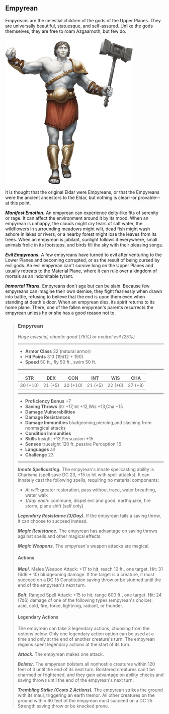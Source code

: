 ## Empyrean
Empyreans are the celestial children of the gods of the Upper Planes. They are universally beautiful, statuesque, and self-assured. Unlike the gods themselves, they are free to roam Azgaarnoth, but few do.

![](Empyrean.png)

It is thought that the original Eldar were Empyreans, or that the Empyreans were the ancient ancestors to the Eldar, but nothing is clear--or provable--at this point.

***Manifest Emotion.*** An empyrean can experience deity-like fits of serenity or rage. It can affect the environment around it by its mood. When an empyrean is unhappy, the clouds might cry tears of salt water, the wildflowers in surrounding meadows might wilt, dead fish might wash ashore in lakes or rivers, or a nearby forest might lose the leaves from its trees. When an empyrean is jubilant, sunlight follows it everywhere, small animals frolic in its footsteps, and birds fill the sky with their pleasing songs.

***Evil Empyreans.*** A few empyreans have turned to evil after venturing to the Lower Planes and becoming corrupted, or as the result of being cursed by evil gods. An evil empyrean can't survive long on the Upper Planes and usually retreats to the Material Plane, where it can rule over a kingdom of mortals as an indomitable tyrant.

***Immortal Titans.*** Empyreans don't age but can be slain. Because few empyreans can imagine their own demise, they fight fearlessly when drawn into battle, refusing to believe that the end is upon them even when standing at death's door. When an empyrean dies, its spirit returns to its home plane. There, one of the fallen empyrean's parents resurrects the empyrean unless he or she has a good reason not to.

>### Empyrean
>*Huge celestial, chaotic good (75%) or neutral evil (25%)*
>___
>- **Armor Class** 22 (natural armor)
>- **Hit Points** 313 (19d12 + 190)
>- **Speed** 50 ft., fly 50 ft., swim 50 ft.
>___
>|**STR**|**DEX**|**CON**|**INT**|**WIS**|**CHA**|
>|:---:|:---:|:---:|:---:|:---:|:---:|
>|30 (+10)|21 (+5)|30 (+10)|21 (+5)|22 (+6)|27 (+8)|
>
>___
>- **Proficiency Bonus** +7
>- **Saving Throws** Str +17,Int +12,Wis +13,Cha +15
>- **Damage Vulnerabilities** 
>- **Damage Resistances** 
>- **Damage Immunities** bludgeoning,piercing,and slashing from nonmagical attacks
>- **Condition Immunities** 
>- **Skills** Insight +13,Persuasion +15
>- **Senses** truesight 120 ft.,passive Perception 16
>- **Languages** all
>- **Challenge** 23
>___
>***Innate Spellcasting.*** The empyrean's innate spellcasting ability is Charisma (spell save DC 23, +15 to hit with spell attacks). It can innately cast the following spells, requiring no material components:
>
>* *At will*: greater restoration, pass without trace, water breathing, water walk
>* *1/day each*: commune, dispel evil and good, earthquake, fire storm, plane shift (self only)
>
>***Legendary Resistance (3/Day).*** If the empyrean fails a saving throw, it can choose to succeed instead.
>
>***Magic Resistance.*** The empyrean has advantage on saving throws against spells and other magical effects.
>
>***Magic Weapons.*** The empyrean's weapon attacks are magical.
>
>#### Actions
>***Maul.*** Melee Weapon Attack: +17 to hit, reach 10 ft., one target. Hit: 31 (6d6 + 10) bludgeoning damage. If the target is a creature, it must succeed on a DC 15 Constitution saving throw or be stunned until the end of the empyrean's next turn.
>
>***Bolt.*** Ranged Spell Attack: +15 to hit, range 600 ft., one target. Hit: 24 (7d6) damage of one of the following types (empyrean's choice): acid, cold, fire, force, lightning, radiant, or thunder.
>
>#### Legendary Actions
>The empyrean can take 3 legendary actions, choosing from the options below. Only one legendary action option can be used at a time and only at the end of another creature's turn. The empyrean regains spent legendary actions at the start of its turn.
>
>***Attack.*** The empyrean makes one attack.
>
>***Bolster.*** The empyrean bolsters all nonhostile creatures within 120 feet of it until the end of its next turn. Bolstered creatures can't be charmed or frightened, and they gain advantage on ability checks and saving throws until the end of the empyrean's next turn.
>
>***Trembling Strike (Costs 2 Actions).*** The empyrean strikes the ground with its maul, triggering an earth tremor. All other creatures on the ground within 60 feet of the empyrean must succeed on a DC 25 Strength saving throw or be knocked prone.
>
